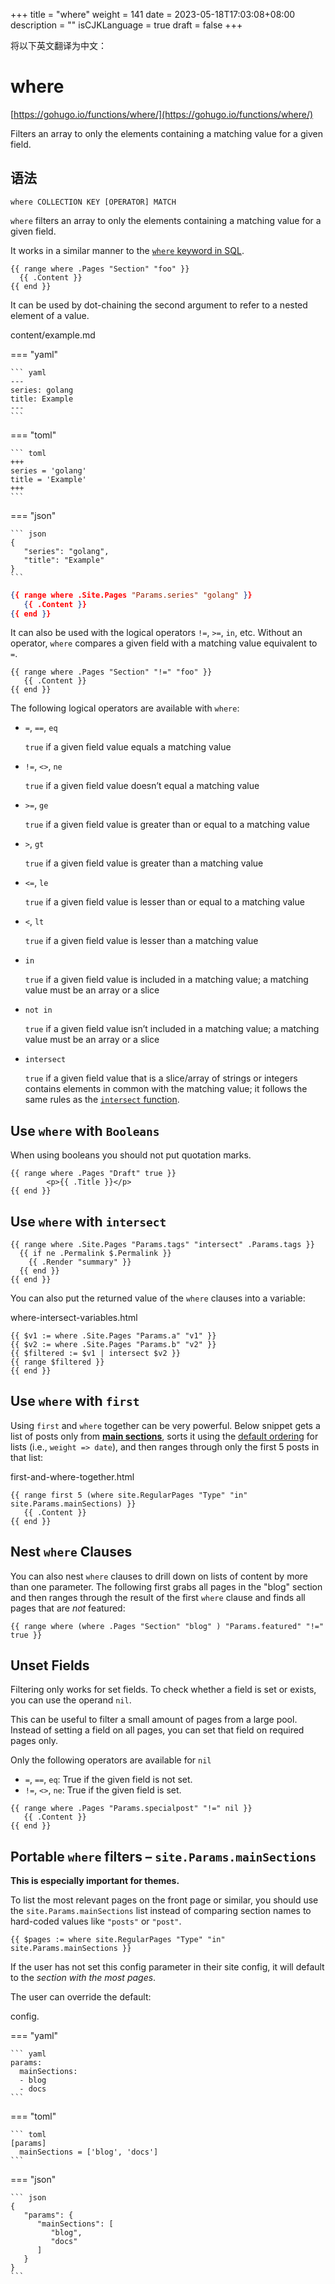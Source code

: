 +++
title = "where"
weight = 141
date = 2023-05-18T17:03:08+08:00
description = ""
isCJKLanguage = true
draft = false
+++

将以下英文翻译为中文：
# where

[https://gohugo.io/functions/where/](https://gohugo.io/functions/where/)

Filters an array to only the elements containing a matching value for a given field.

## 语法

```
where COLLECTION KEY [OPERATOR] MATCH
```

`where` filters an array to only the elements containing a matching value for a given field.

It works in a similar manner to the [`where` keyword in SQL](https://www.techonthenet.com/sql/where.php).

```go-html-template
{{ range where .Pages "Section" "foo" }}
  {{ .Content }}
{{ end }}
```

It can be used by dot-chaining the second argument to refer to a nested element of a value.

content/example.md

=== "yaml"

    ``` yaml
    ---
    series: golang
    title: Example
    ---
    ```

=== "toml"

    ``` toml
    +++
    series = 'golang'
    title = 'Example'
    +++
    ```

=== "json"

    ``` json
    {
       "series": "golang",
       "title": "Example"
    }
    ```



```json
{{ range where .Site.Pages "Params.series" "golang" }}
   {{ .Content }}
{{ end }}
```

It can also be used with the logical operators `!=`, `>=`, `in`, etc. Without an operator, `where` compares a given field with a matching value equivalent to `=`.

```go-html-template
{{ range where .Pages "Section" "!=" "foo" }}
   {{ .Content }}
{{ end }}
```

The following logical operators are available with `where`:

- `=`, `==`, `eq`

  `true` if a given field value equals a matching value

- `!=`, `<>`, `ne`

  `true` if a given field value doesn’t equal a matching value

- `>=`, `ge`

  `true` if a given field value is greater than or equal to a matching value

- `>`, `gt`

  `true` if a given field value is greater than a matching value

- `<=`, `le`

  `true` if a given field value is lesser than or equal to a matching value

- `<`, `lt`

  `true` if a given field value is lesser than a matching value

- `in`

  `true` if a given field value is included in a matching value; a matching value must be an array or a slice

- `not in`

  `true` if a given field value isn’t included in a matching value; a matching value must be an array or a slice

- `intersect`

  `true` if a given field value that is a slice/array of strings or integers contains elements in common with the matching value; it follows the same rules as the [`intersect` function](https://gohugo.io/functions/intersect/).

## Use `where` with `Booleans` 

When using booleans you should not put quotation marks.

```go-html-template
{{ range where .Pages "Draft" true }}
        <p>{{ .Title }}</p>
{{ end }}
```

## Use `where` with `intersect` 

```go-html-template
{{ range where .Site.Pages "Params.tags" "intersect" .Params.tags }}
  {{ if ne .Permalink $.Permalink }}
    {{ .Render "summary" }}
  {{ end }}
{{ end }}
```

You can also put the returned value of the `where` clauses into a variable:

where-intersect-variables.html



```go-html-template
{{ $v1 := where .Site.Pages "Params.a" "v1" }}
{{ $v2 := where .Site.Pages "Params.b" "v2" }}
{{ $filtered := $v1 | intersect $v2 }}
{{ range $filtered }}
{{ end }}
```

## Use `where` with `first` 

Using `first` and `where` together can be very powerful. Below snippet gets a list of posts only from [**main sections**](https://gohugo.io/functions/where/#mainsections), sorts it using the [default ordering](https://gohugo.io/templates/lists/) for lists (i.e., `weight => date`), and then ranges through only the first 5 posts in that list:

first-and-where-together.html



```go-html-template
{{ range first 5 (where site.RegularPages "Type" "in" site.Params.mainSections) }}
   {{ .Content }}
{{ end }}
```

## Nest `where` Clauses 

You can also nest `where` clauses to drill down on lists of content by more than one parameter. The following first grabs all pages in the "blog" section and then ranges through the result of the first `where` clause and finds all pages that are *not* featured:

```go-html-template
{{ range where (where .Pages "Section" "blog" ) "Params.featured" "!=" true }}
```

## Unset Fields 

Filtering only works for set fields. To check whether a field is set or exists, you can use the operand `nil`.

This can be useful to filter a small amount of pages from a large pool. Instead of setting a field on all pages, you can set that field on required pages only.

Only the following operators are available for `nil`

- `=`, `==`, `eq`: True if the given field is not set.
- `!=`, `<>`, `ne`: True if the given field is set.

```go-html-template
{{ range where .Pages "Params.specialpost" "!=" nil }}
   {{ .Content }}
{{ end }}
```

## Portable `where` filters – `site.Params.mainSections` 

**This is especially important for themes.**

To list the most relevant pages on the front page or similar, you should use the `site.Params.mainSections` list instead of comparing section names to hard-coded values like `"posts"` or `"post"`.

```go-html-template
{{ $pages := where site.RegularPages "Type" "in" site.Params.mainSections }}
```

If the user has not set this config parameter in their site config, it will default to the *section with the most pages*.

The user can override the default:

config.

=== "yaml"

    ``` yaml
    params:
      mainSections:
      - blog
      - docs
    ```

=== "toml"

    ``` toml
    [params]
      mainSections = ['blog', 'docs']
    ```

=== "json"

    ``` json
    {
       "params": {
          "mainSections": [
             "blog",
             "docs"
          ]
       }
    }
    ```



